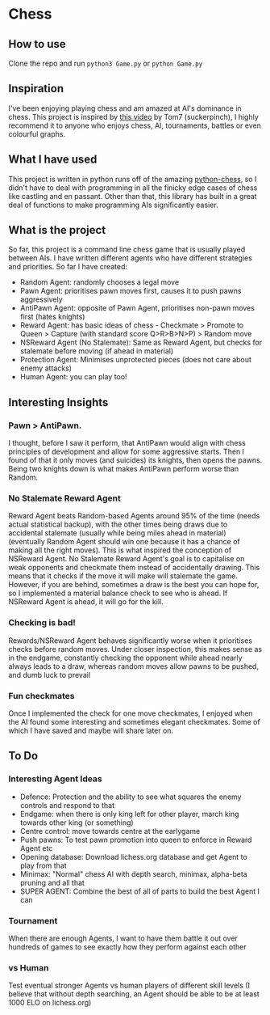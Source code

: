 # Chess

## How to use
Clone the repo and run `python3 Game.py` or `python Game.py`

## Inspiration

I've been enjoying playing chess and am amazed at AI's dominance in chess. This project is inspired by [this video](https://www.youtube.com/watch?v=DpXy041BIlA) by Tom7 (suckerpinch), I highly recommend it to anyone who enjoys chess, AI, tournaments, battles or even colourful graphs.

## What I have used

This project is written in python runs off of the amazing [python-chess](https://pypi.org/project/python-chess/), so I didn't have to deal with programming in all the finicky edge cases of chess like castling and en passant. Other than that, this library has built in a great deal of functions to make programming AIs significantly easier.

## What is the project
So far, this project is a command line chess game that is usually played between AIs. I have written different agents who have different strategies and priorities.
So far I have created:
- Random Agent: randomly chooses a legal move
- Pawn Agent: prioritises pawn moves first, causes it to push pawns aggressively
- AntiPawn Agent: opposite of Pawn Agent, prioritises non-pawn moves first (hates knights)
- Reward Agent: has basic ideas of chess - Checkmate > Promote to Queen > Capture (with standard score Q>R>B>N>P) > Random move
- NSReward Agent (No Stalemate): Same as Reward Agent, but checks for stalemate before moving (if ahead in material)
- Protection Agent: Minimises unprotected pieces (does not care about enemy attacks)
- Human Agent: you can play too!

## Interesting Insights

### Pawn > AntiPawn.
I thought, before I saw it perform, that AntiPawn would align with chess principles of development and allow for some aggressive starts. Then I found of that it only moves (and suicides) its knights, then opens the pawns. Being two knights down is what makes AntiPawn perform worse than Random.

### No Stalemate Reward Agent
Reward Agent beats Random-based Agents around 95% of the time (needs actual statistical backup), with the other times being draws due to accidental stalemate (usually while being miles ahead in material) (eventually Random Agent should win one because it has a chance of making all the right moves). This is what inspired the conception of NSReward Agent. No Stalemate Reward Agent's goal is to capitalise on weak opponents and checkmate them instead of accidentally drawing. This means that it checks if the move it will make will stalemate the game. However, if you are behind, sometimes a draw is the best you can hope for, so I implemented a material balance check to see who is ahead. If NSReward Agent is ahead, it will go for the kill. 

### Checking is bad!
Rewards/NSReward Agent behaves significantly worse when it prioritises checks before random moves. Under closer inspection, this makes sense as in the endgame, constantly checking the opponent while ahead nearly always leads to a draw, whereas random moves allow pawns to be pushed, and dumb luck to prevail

### Fun checkmates
Once I implemented the check for one move checkmates, I enjoyed when the AI found some interesting and sometimes elegant checkmates. Some of which I have saved and maybe will share later on.

## To Do
### Interesting Agent Ideas
- Defence: Protection and the ability to see what squares the enemy controls and respond to that
- Endgame: when there is only king left for other player, march king towards other king (or something)
- Centre control: move towards centre at the earlygame
- Push pawns: To test pawn promotion into queen to enforce in Reward Agent etc
- Opening database: Download lichess.org database and get Agent to play from that
- Minimax: "Normal" chess AI with depth search, minimax, alpha-beta pruning and all that
- SUPER AGENT: Combine the best of all of parts to build the best Agent I can
### Tournament
When there are enough Agents, I want to have them battle it out over hundreds of games to see exactly how they perform against each other
### vs Human
Test eventual stronger Agents vs human players of different skill levels (I believe that without depth searching, an Agent should be able to be at least 1000 ELO on lichess.org)

